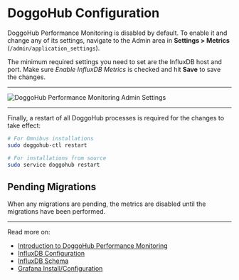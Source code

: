 # DoggoHub Configuration

DoggoHub Performance Monitoring is disabled by default. To enable it and change any of its
settings, navigate to the Admin area in **Settings > Metrics**
(`/admin/application_settings`).

The minimum required settings you need to set are the InfluxDB host and port.
Make sure _Enable InfluxDB Metrics_ is checked and hit **Save** to save the
changes.

---

![DoggoHub Performance Monitoring Admin Settings](img/metrics_doggohub_configuration_settings.png)

---

Finally, a restart of all DoggoHub processes is required for the changes to take
effect:

```bash
# For Omnibus installations
sudo doggohub-ctl restart

# For installations from source
sudo service doggohub restart
```

## Pending Migrations

When any migrations are pending, the metrics are disabled until the migrations
have been performed.

---

Read more on:

- [Introduction to DoggoHub Performance Monitoring](introduction.md)
- [InfluxDB Configuration](influxdb_configuration.md)
- [InfluxDB Schema](influxdb_schema.md)
- [Grafana Install/Configuration](grafana_configuration.md)
